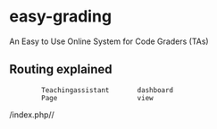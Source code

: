 # easy-grading
An Easy to Use Online System for Code Graders (TAs)


## Routing explained
            Teachingassistant       dashboard
            Page                    view
/index.php/<controller-class-name>/<method-name>